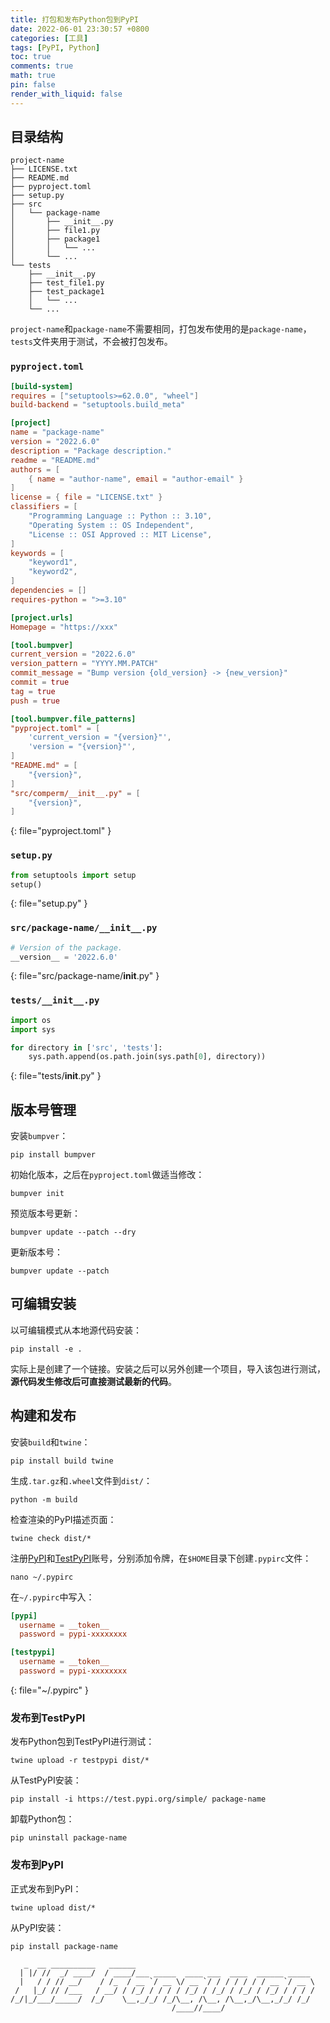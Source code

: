 ```yaml
---
title: 打包和发布Python包到PyPI
date: 2022-06-01 23:30:57 +0800
categories: [工具]
tags: [PyPI, Python]
toc: true
comments: true
math: true
pin: false
render_with_liquid: false
---
```


## 目录结构

```text
project-name
├── LICENSE.txt
├── README.md
├── pyproject.toml
├── setup.py
├── src
│   └── package-name
│       ├── __init__.py
│       ├── file1.py
│       ├── package1
│       │   └── ...
│       └── ...
└── tests
    ├── __init__.py
    ├── test_file1.py
    ├── test_package1
    │   └── ...
    └── ...
```

`project-name`和`package-name`不需要相同，打包发布使用的是`package-name`，`tests`文件夹用于测试，不会被打包发布。

### `pyproject.toml`

```toml
[build-system]
requires = ["setuptools>=62.0.0", "wheel"]
build-backend = "setuptools.build_meta"

[project]
name = "package-name"
version = "2022.6.0"
description = "Package description."
readme = "README.md"
authors = [
    { name = "author-name", email = "author-email" }
]
license = { file = "LICENSE.txt" }
classifiers = [
    "Programming Language :: Python :: 3.10",
    "Operating System :: OS Independent",
    "License :: OSI Approved :: MIT License",
]
keywords = [
    "keyword1",
    "keyword2",
]
dependencies = []
requires-python = ">=3.10"

[project.urls]
Homepage = "https://xxx"

[tool.bumpver]
current_version = "2022.6.0"
version_pattern = "YYYY.MM.PATCH"
commit_message = "Bump version {old_version} -> {new_version}"
commit = true
tag = true
push = true

[tool.bumpver.file_patterns]
"pyproject.toml" = [
    'current_version = "{version}"',
    'version = "{version}"',
]
"README.md" = [
    "{version}",
]
"src/comperm/__init__.py" = [
    "{version}",
]
```
{: file="pyproject.toml" }

### `setup.py`

```python
from setuptools import setup
setup()
```
{: file="setup.py" }

### `src/package-name/__init__.py`

```python
# Version of the package.
__version__ = '2022.6.0'
```
{: file="src/package-name/__init__.py" }

### `tests/__init__.py`

```python
import os
import sys

for directory in ['src', 'tests']:
    sys.path.append(os.path.join(sys.path[0], directory))
```
{: file="tests/__init__.py" }

## 版本号管理

安装`bumpver`：

```shell
pip install bumpver
```

初始化版本，之后在`pyproject.toml`做适当修改：

```shell
bumpver init
```

预览版本号更新：

```shell
bumpver update --patch --dry
```

更新版本号：

```shell
bumpver update --patch
```

## 可编辑安装

以可编辑模式从本地源代码安装：

```shell
pip install -e .
```

实际上是创建了一个链接。安装之后可以另外创建一个项目，导入该包进行测试，**源代码发生修改后可直接测试最新的代码**。

## 构建和发布

安装`build`和`twine`：

```shell
pip install build twine
```

生成`.tar.gz`和`.wheel`文件到`dist/`：

```shell
python -m build
```

检查渲染的PyPI描述页面：

```shell
twine check dist/*
```

注册[PyPI](https://pypi.org/account/register/)和[TestPyPI](https://test.pypi.org/account/register/)账号，分别添加令牌，在`$HOME`目录下创建`.pypirc`文件：

```shell
nano ~/.pypirc
```

在`~/.pypirc`中写入：

```toml
[pypi]
  username = __token__
  password = pypi-xxxxxxxx

[testpypi]
  username = __token__
  password = pypi-xxxxxxxx
```
{: file="~/.pypirc" }

### 发布到TestPyPI

发布Python包到TestPyPI进行测试：

```shell
twine upload -r testpypi dist/* 
```

从TestPyPI安装：

```shell
pip install -i https://test.pypi.org/simple/ package-name
```

卸载Python包：

```shell
pip uninstall package-name
```

### 发布到PyPI

正式发布到PyPI：

```shell
twine upload dist/*
```

从PyPI安装：

```shell
pip install package-name
```

```text
   _  __ __________   ______                                        
  | |/ //  _/ ____/  / ____/___ _____  ____ ___  ____  ______ _____ 
  |   / / // __/    / /_  / __ `/ __ \/ __ `/ / / / / / / __ `/ __ \
 /   |_/ // /___   / __/ / /_/ / / / / /_/ / /_/ / /_/ / /_/ / / / /
/_/|_/___/_____/  /_/    \__,_/_/ /_/\__, /\__, /\__,_/\__,_/_/ /_/ 
                                    /____//____/                    
```
